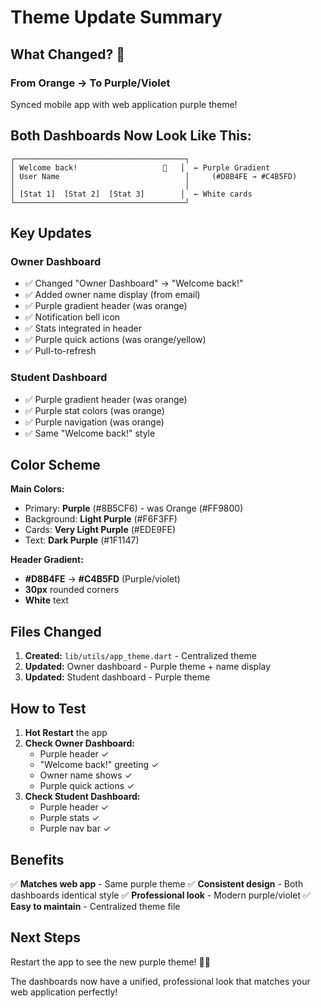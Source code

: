 # Theme Update Summary

## What Changed? 🎨

### From Orange → To Purple/Violet
Synced mobile app with web application purple theme!

## Both Dashboards Now Look Like This:

```
┌──────────────────────────────────────┐
│ Welcome back!                   🔔   │  ← Purple Gradient
│ User Name                            │     (#D8B4FE → #C4B5FD)
│                                      │
│ [Stat 1]  [Stat 2]  [Stat 3]        │  ← White cards
└──────────────────────────────────────┘
```

## Key Updates

### Owner Dashboard
- ✅ Changed "Owner Dashboard" → "Welcome back!"
- ✅ Added owner name display (from email)
- ✅ Purple gradient header (was orange)
- ✅ Notification bell icon
- ✅ Stats integrated in header
- ✅ Purple quick actions (was orange/yellow)
- ✅ Pull-to-refresh

### Student Dashboard  
- ✅ Purple gradient header (was orange)
- ✅ Purple stat colors (was orange)
- ✅ Purple navigation (was orange)
- ✅ Same "Welcome back!" style

## Color Scheme

**Main Colors:**
- Primary: **Purple** (#8B5CF6) - was Orange (#FF9800)
- Background: **Light Purple** (#F6F3FF)
- Cards: **Very Light Purple** (#EDE9FE)
- Text: **Dark Purple** (#1F1147)

**Header Gradient:**
- **#D8B4FE** → **#C4B5FD** (Purple/violet)
- **30px** rounded corners
- **White** text

## Files Changed

1. **Created:** `lib/utils/app_theme.dart` - Centralized theme
2. **Updated:** Owner dashboard - Purple theme + name display
3. **Updated:** Student dashboard - Purple theme

## How to Test

1. **Hot Restart** the app
2. **Check Owner Dashboard:**
   - Purple header ✓
   - "Welcome back!" greeting ✓
   - Owner name shows ✓
   - Purple quick actions ✓
3. **Check Student Dashboard:**
   - Purple header ✓
   - Purple stats ✓
   - Purple nav bar ✓

## Benefits

✅ **Matches web app** - Same purple theme
✅ **Consistent design** - Both dashboards identical style
✅ **Professional look** - Modern purple/violet
✅ **Easy to maintain** - Centralized theme file

## Next Steps

Restart the app to see the new purple theme! 🎨✨

The dashboards now have a unified, professional look that matches your web application perfectly!
